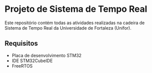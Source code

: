 # Projeto de Sistema de Tempo Real

Este repositório contém todas as atividades realizadas na cadeira de Sistema de Tempo Real da Universidade de Fortaleza (Unifor).

## Requisitos

- Placa de desenvolvimento STM32
- IDE STM32CubeIDE
- FreeRTOS
